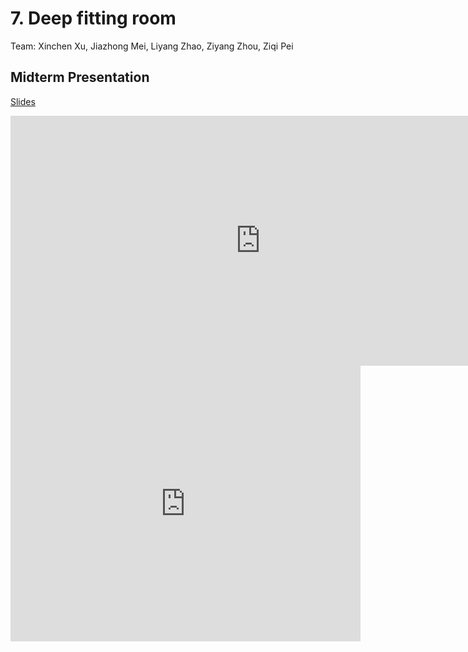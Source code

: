 # 7. Deep fitting room

Team: Xinchen Xu, Jiazhong Mei, Liyang Zhao, Ziyang Zhou, Ziqi Pei

## Midterm Presentation

[Slides](midterm/7.pptx)

<center><iframe src="http://docs.google.com/gview?url=http://courses.d2l.ai/berkeley-stat-157/projects/midterm/7.pptx&embedded=true"
    style="width:800px; height:400px;" frameborder="0"></iframe></center>

<center><iframe width="560" height="441" src="https://www.youtube.com/embed/x7fWwm-fagM" frameborder="0" allowfullscreen></iframe></center>
